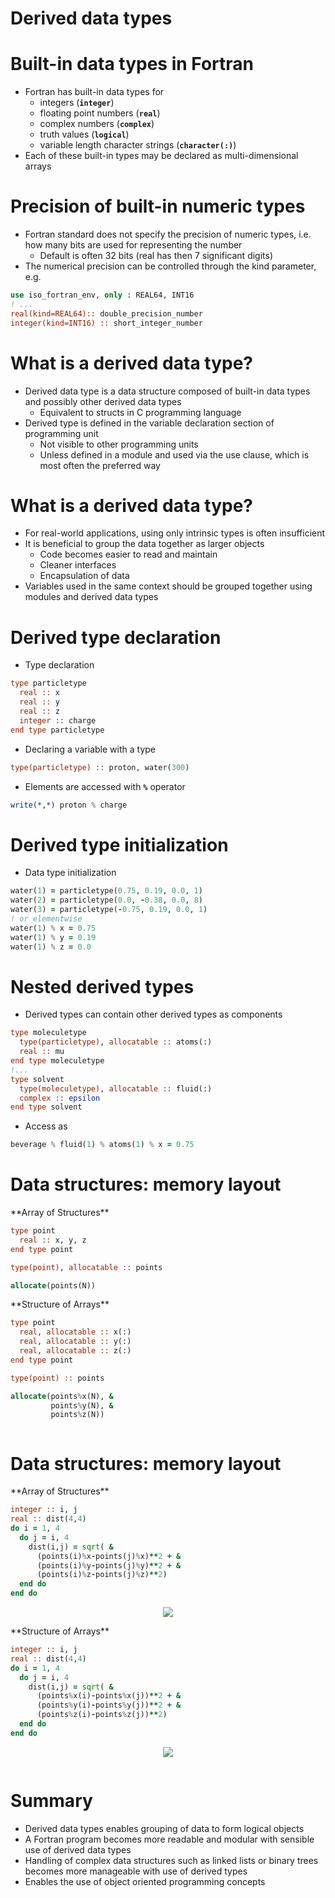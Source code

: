# Derived data types

# Built-in data types in Fortran

- Fortran has built-in data types for
    - integers (**`integer`**)
    - floating point numbers (**`real`**)
    - complex numbers (**`complex`**)
    - truth values (**`logical`**)
    - variable length character strings (**`character(:)`**)
- Each of these built-in types may be declared as multi-dimensional arrays

# Precision of built-in numeric types

- Fortran standard does not specify the precision of numeric types, i.e.
  how many bits are used for representing the number
    - Default is often 32 bits (real has then 7 significant digits)
- The numerical precision can be controlled through the kind parameter,
  e.g. 
```fortran
use iso_fortran_env, only : REAL64, INT16 
! ... 
real(kind=REAL64):: double_precision_number
integer(kind=INT16) :: short_integer_number
```

# What is a derived data type?

- Derived data type is a data structure composed of built-in data
  types and possibly other derived data types
    - Equivalent to structs in C programming language
- Derived type is defined in the variable declaration section of
  programming unit
    - Not visible to other programming units
    - Unless defined in a module and used via the use clause, which is
      most often the preferred way

# What is a derived data type?

- For real-world applications, using only intrinsic types is often
  insufficient
- It is beneficial to group the data together as larger objects
    - Code becomes easier to read and maintain
    - Cleaner interfaces
    - Encapsulation of data
- Variables used in the same context should be grouped together using
  modules and derived data types

# Derived type declaration

  - Type declaration 

``` fortran
type particletype
  real :: x 
  real :: y
  real :: z
  integer :: charge 
end type particletype
```
- Declaring a variable with a type 
``` fortran
type(particletype) :: proton, water(300)
```
- Elements are accessed with **`%`** operator 
``` fortran
write(*,*) proton % charge
```

# Derived type initialization

- Data type initialization 

``` fortran
water(1) = particletype(0.75, 0.19, 0.0, 1)
water(2) = particletype(0.0, -0.38, 0.0, 8) 
water(3) = particletype(-0.75, 0.19, 0.0, 1) 
! or elementwise
water(1) % x = 0.75 
water(1) % y = 0.19 
water(1) % z = 0.0
```

# Nested derived types

- Derived types can contain other derived types as components 
``` fortran
type moleculetype 
  type(particletype), allocatable :: atoms(:) 
  real :: mu
end type moleculetype 
!... 
type solvent 
  type(moleculetype), allocatable :: fluid(:)
  complex :: epsilon 
end type solvent
```
- Access as 
``` fortran
beverage % fluid(1) % atoms(1) % x = 0.75
```

# Data structures: memory layout

<div class="column">
**Array of Structures**

``` fortran
type point 
  real :: x, y, z
end type point

type(point), allocatable :: points

allocate(points(N))
```
</div>
<div class="column">
**Structure of Arrays**

``` fortran
type point 
  real, allocatable :: x(:) 
  real, allocatable :: y(:) 
  real, allocatable :: z(:)
end type point

type(point) :: points

allocate(points%x(N), & 
         points%y(N), & 
         points%z(N))
```

</div>

# Data structures: memory layout

<div class="column">
**Array of Structures**

``` fortran
integer :: i, j
real :: dist(4,4)
do i = 1, 4
  do j = i, 4 
    dist(i,j) = sqrt( & 
      (points(i)%x-points(j)%x)**2 + &
      (points(i)%y-points(j)%y)**2 + &
      (points(i)%z-points(j)%z)**2)
  end do
end do
```
<center>

![](img/fortran_mem_layout_scattered.png)

</center>

</div>
<div class="column">
**Structure of Arrays**

``` fortran
integer :: i, j
real :: dist(4,4)
do i = 1, 4
  do j = i, 4 
    dist(i,j) = sqrt( & 
      (points%x(i)-points%x(j))**2 + &
      (points%y(i)-points%y(j))**2 + &
      (points%z(i)-points%z(j))**2)
  end do
end do
```

<center>

![](img/fortran_mem_layout_contiguous.png)

</center>

</div>

# Summary

- Derived data types enables grouping of data to form logical objects
- A Fortran program becomes more readable and modular with sensible
  use of derived data types
- Handling of complex data structures such as linked lists or binary
  trees becomes more manageable with use of derived types
- Enables the use of object oriented programming concepts

